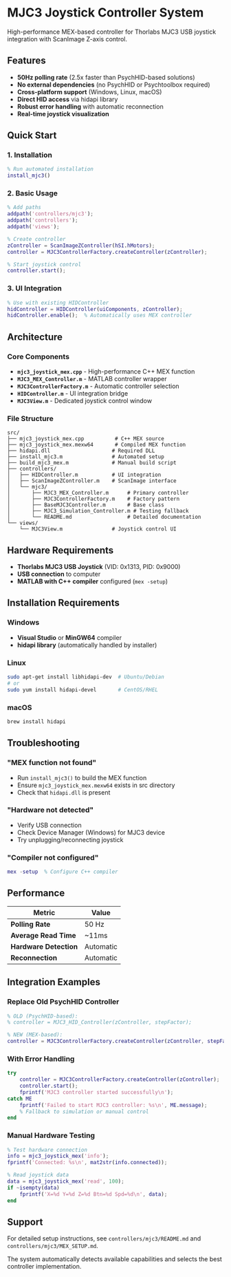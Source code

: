 # MJC3 Joystick Controller System

High-performance MEX-based controller for Thorlabs MJC3 USB joystick integration with ScanImage Z-axis control.

## Features

- **50Hz polling rate** (2.5x faster than PsychHID-based solutions)
- **No external dependencies** (no PsychHID or Psychtoolbox required)
- **Cross-platform support** (Windows, Linux, macOS)
- **Direct HID access** via hidapi library
- **Robust error handling** with automatic reconnection
- **Real-time joystick visualization**

## Quick Start

### 1. Installation
```matlab
% Run automated installation
install_mjc3()
```

### 2. Basic Usage
```matlab
% Add paths
addpath('controllers/mjc3');
addpath('controllers');
addpath('views');

% Create controller
zController = ScanImageZController(hSI.hMotors);
controller = MJC3ControllerFactory.createController(zController);

% Start joystick control
controller.start();
```

### 3. UI Integration
```matlab
% Use with existing HIDController
hidController = HIDController(uiComponents, zController);
hidController.enable();  % Automatically uses MEX controller
```

## Architecture

### Core Components

- **`mjc3_joystick_mex.cpp`** - High-performance C++ MEX function
- **`MJC3_MEX_Controller.m`** - MATLAB controller wrapper
- **`MJC3ControllerFactory.m`** - Automatic controller selection
- **`HIDController.m`** - UI integration bridge
- **`MJC3View.m`** - Dedicated joystick control window

### File Structure
```
src/
├── mjc3_joystick_mex.cpp          # C++ MEX source
├── mjc3_joystick_mex.mexw64       # Compiled MEX function
├── hidapi.dll                    # Required DLL
├── install_mjc3.m                # Automated setup
├── build_mjc3_mex.m              # Manual build script
├── controllers/
│   ├── HIDController.m           # UI integration
│   ├── ScanImageZController.m    # ScanImage interface
│   └── mjc3/
│       ├── MJC3_MEX_Controller.m      # Primary controller
│       ├── MJC3ControllerFactory.m    # Factory pattern
│       ├── BaseMJC3Controller.m       # Base class
│       ├── MJC3_Simulation_Controller.m # Testing fallback
│       └── README.md                  # Detailed documentation
└── views/
    └── MJC3View.m                # Joystick control UI
```

## Hardware Requirements

- **Thorlabs MJC3 USB Joystick** (VID: 0x1313, PID: 0x9000)
- **USB connection** to computer
- **MATLAB with C++ compiler** configured (`mex -setup`)

## Installation Requirements

### Windows
- **Visual Studio** or **MinGW64** compiler
- **hidapi library** (automatically handled by installer)

### Linux
```bash
sudo apt-get install libhidapi-dev  # Ubuntu/Debian
# or
sudo yum install hidapi-devel       # CentOS/RHEL
```

### macOS
```bash
brew install hidapi
```

## Troubleshooting

### "MEX function not found"
- Run `install_mjc3()` to build the MEX function
- Ensure `mjc3_joystick_mex.mexw64` exists in src directory
- Check that `hidapi.dll` is present

### "Hardware not detected"
- Verify USB connection
- Check Device Manager (Windows) for MJC3 device
- Try unplugging/reconnecting joystick

### "Compiler not configured"
```matlab
mex -setup  % Configure C++ compiler
```

## Performance

| Metric | Value |
|--------|-------|
| **Polling Rate** | 50 Hz |
| **Average Read Time** | ~11ms |
| **Hardware Detection** | Automatic |
| **Reconnection** | Automatic |

## Integration Examples

### Replace Old PsychHID Controller
```matlab
% OLD (PsychHID-based):
% controller = MJC3_HID_Controller(zController, stepFactor);

% NEW (MEX-based):
controller = MJC3ControllerFactory.createController(zController, stepFactor);
```

### With Error Handling
```matlab
try
    controller = MJC3ControllerFactory.createController(zController);
    controller.start();
    fprintf('MJC3 controller started successfully\n');
catch ME
    fprintf('Failed to start MJC3 controller: %s\n', ME.message);
    % Fallback to simulation or manual control
end
```

### Manual Hardware Testing
```matlab
% Test hardware connection
info = mjc3_joystick_mex('info');
fprintf('Connected: %s\n', mat2str(info.connected));

% Read joystick data
data = mjc3_joystick_mex('read', 100);
if ~isempty(data)
    fprintf('X=%d Y=%d Z=%d Btn=%d Spd=%d\n', data);
end
```

## Support

For detailed setup instructions, see `controllers/mjc3/README.md` and `controllers/mjc3/MEX_SETUP.md`.

The system automatically detects available capabilities and selects the best controller implementation.